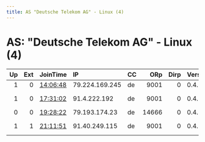 ```yaml
---
title: AS "Deutsche Telekom AG" - Linux (4)
---
```


# AS: "Deutsche Telekom AG" - Linux (4)

|   Up |   Ext | JoinTime                                                                                              | IP             | CC   |   ORp |   Dirp | Version   | Contact                      | Nickname     |   eFamMembers |
|-----:|------:|:------------------------------------------------------------------------------------------------------|:---------------|:-----|------:|-------:|:----------|:-----------------------------|:-------------|--------------:|
|    1 |     0 | [14:06:48](https://nusenu.github.io/OrNetStats/w/relay/2C446EB9B471B6C4DC83CAFD11E954B138D468AB.html) | 79.224.169.245 | de   |  9001 |      0 | 0.4.6.7   | none@none.com                | salanghae    |             1 |
|    1 |     0 | [17:31:02](https://nusenu.github.io/OrNetStats/w/relay/B04250A813DA586E4EBEA495685B761969F95955.html) | 91.4.222.192   | de   |  9001 |      0 | 0.4.6.9   | me &lt;me AT freeworld dot o | freeworldguy |             1 |
|    0 |     0 | [19:28:22](https://nusenu.github.io/OrNetStats/w/relay/B8C908454D0E3030BC44BC9E905EF76D7C66E9F7.html) | 79.193.174.23  | de   | 14666 |      0 | 0.4.2.7   | &lt;tor@dies.work&gt;        | Takuruu      |             1 |
|    1 |     1 | [21:11:51](https://nusenu.github.io/OrNetStats/w/relay/823FD0C1E5A4A62F29C43A07CC9D3CD0FF911A0C.html) | 91.40.249.115  | de   |  9001 |      0 | 0.4.5.10  | tor a t linxxnet . de        | torXX1       |             2 |
